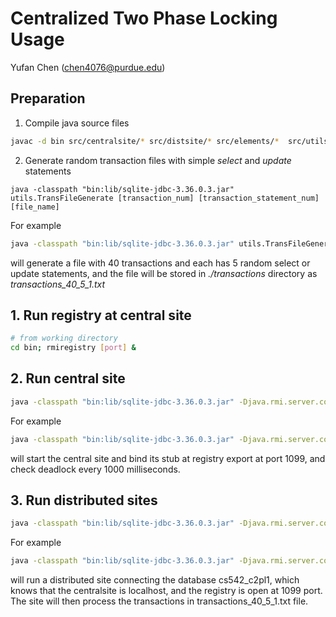 # Centralized Two Phase Locking Usage
Yufan Chen (chen4076@purdue.edu)

## Preparation

1. Compile java source files
```bash
javac -d bin src/centralsite/* src/distsite/* src/elements/*  src/utils/* 
```

2. Generate random transaction files with simple *select* and *update* statements
```
java -classpath "bin:lib/sqlite-jdbc-3.36.0.3.jar" utils.TransFileGenerate [transaction_num] [transaction_statement_num] [file_name]
```
For example
```bash
java -classpath "bin:lib/sqlite-jdbc-3.36.0.3.jar" utils.TransFileGenerate 40 5 transactions_40_5_1.txt
```
will generate a file with 40 transactions and each has 5 random select or update statements, and the file will be stored in *./transactions* directory as *transactions_40_5_1.txt*

## 1. Run registry at central site
```bash
# from working directory
cd bin; rmiregistry [port] &
```

## 2. Run central site
```bash
java -classpath "bin:lib/sqlite-jdbc-3.36.0.3.jar" -Djava.rmi.server.codebase=file:bin/ -Djava.security.policy=file:policy/AllPermission.policy centralsite/CentralSite [port] [deadlock_detection_period]
```
For example
```bash
java -classpath "bin:lib/sqlite-jdbc-3.36.0.3.jar" -Djava.rmi.server.codebase=file:bin/ -Djava.security.policy=file:policy/AllPermission.policy centralsite/CentralSite 1099 1000
```
will start the central site and bind its stub at registry export at port 1099, and check deadlock every 1000 milliseconds.

## 3. Run distributed sites
```bash
java -classpath "bin:lib/sqlite-jdbc-3.36.0.3.jar" -Djava.rmi.server.codebase=file:bin/ -Djava.security.policy=file:policy/AllPermission.policy distsite/DistSite [DB_NAME] [host address|localhost] [port] [transactions_file]
```
For example 
```bash
java -classpath "bin:lib/sqlite-jdbc-3.36.0.3.jar" -Djava.rmi.server.codebase=file:bin/ -Djava.security.policy=file:policy/AllPermission.policy distsite/DistSite cs542_c2pl1 localhost 1099 transactions_40_5_1.txt
```
will run a distributed site connecting the database cs542_c2pl1, which knows that the centralsite is localhost, and the registry is open at 1099 port. The site will then process the transactions in transactions_40_5_1.txt file. 